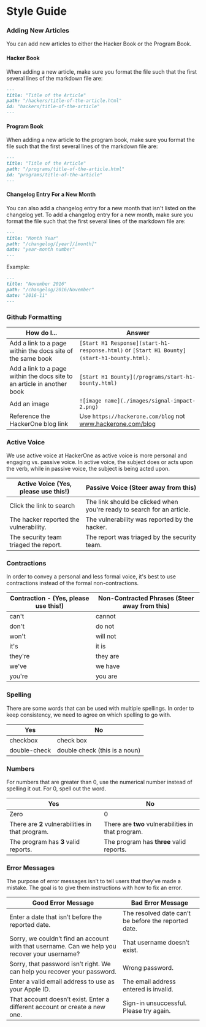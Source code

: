 # Style Guide

### Adding New Articles
You can add new articles to either the Hacker Book or the Program Book.

#### Hacker Book
When adding a new article, make sure you format the file such that the first several lines of the markdown file are:

```md
---
title: "Title of the Article"
path: "/hackers/title-of-the-article.html"
id: "hackers/title-of-the-article"
---
```

#### Program Book
When adding a new article to the program book, make sure you format the file such that the first several lines of the markdown file are:

```md
---
title: "Title of the Article"
path: "/programs/title-of-the-article.html"
id: "programs/title-of-the-article"
---
```

#### Changelog Entry For a New Month
You can also add a changelog entry for a new month that isn't listed on the changelog yet. To add a changelog entry for a new month, make sure you format the file such that the first several lines of the markdown file are:

```md
---
title: "Month Year"
path: "/changelog/[year]/[month]"
date: "year-month number"
---
```

Example:
```md
---
title: "November 2016"
path: "/changelog/2016/November"
date: "2016-11"
---
```

### Github Formatting
How do I... | Answer
----------- | -------
Add a link to a page within the docs site of the same book | `[Start H1 Response](start-h1-response.html)` or `[Start H1 Bounty](start-h1-bounty.html)`.
Add a link to a page within the docs site to an article in another book | `[Start H1 Bounty](/programs/start-h1-bounty.html)`
Add an image | `![image name](./images/signal-impact-2.png)`
Reference the HackerOne blog link | Use `https://hackerone.com/blog` not www.hackerone.com/blog

### Active Voice
We use active voice at HackerOne as active voice is more personal and engaging vs. passive voice. In active voice, the subject does or acts upon the verb, while in passive voice, the subject is being acted upon.

Active Voice (Yes, please use this!) | Passive Voice (Steer away from this)
------------------------------------ | -------------------------------------
Click the link to search | The link should be clicked when you're ready to search for an article.
The hacker reported the vulnerability. | The vulnerability was reported by the hacker.
The security team triaged the report. | The report was triaged by the security team.

### Contractions
In order to convey a personal and less formal voice, it's best to use contractions instead of the formal non-contractions.

Contraction - (Yes, please use this!) | Non-Contracted Phrases (Steer away from this)
------------------------------------- | -----------------------------------
can't | cannot
don't | do not
won't | will not
it's | it is
they're | they are
we've | we have
you're | you are

### Spelling
There are some words that can be used with multiple spellings. In order to keep consistency, we need to agree on which spelling to go with.

Yes | No
--- | ---
checkbox | check box
double-check | double check (this is a noun)

### Numbers
For numbers that are greater than 0, use the numerical number instead of spelling it out. For 0, spell out the word.

Yes | No
--- | ---
Zero | 0
There are **2** vulnerabilities in that program. | There are **two** vulnerabilities in that program.
The program has **3** valid reports. | The program has **three** valid reports.

### Error Messages
The purpose of error messages isn’t to tell users that they’ve made a mistake. The goal is to give them instructions with how to fix an error.

Good Error Message | Bad Error Message
------------------ | -----------------
Enter a date that isn’t before the reported date. | The resolved date can’t be before the reported date.
Sorry, we couldn’t find an account with that username. Can we help you recover your username? | That username doesn’t exist.
Sorry, that password isn’t right. We can help you recover your password. | Wrong password.
Enter a valid email address to use as your Apple ID. | The email address entered is invalid.
That account doesn’t exist. Enter a different account or create a new one. | Sign-in unsuccessful. Please try again.
